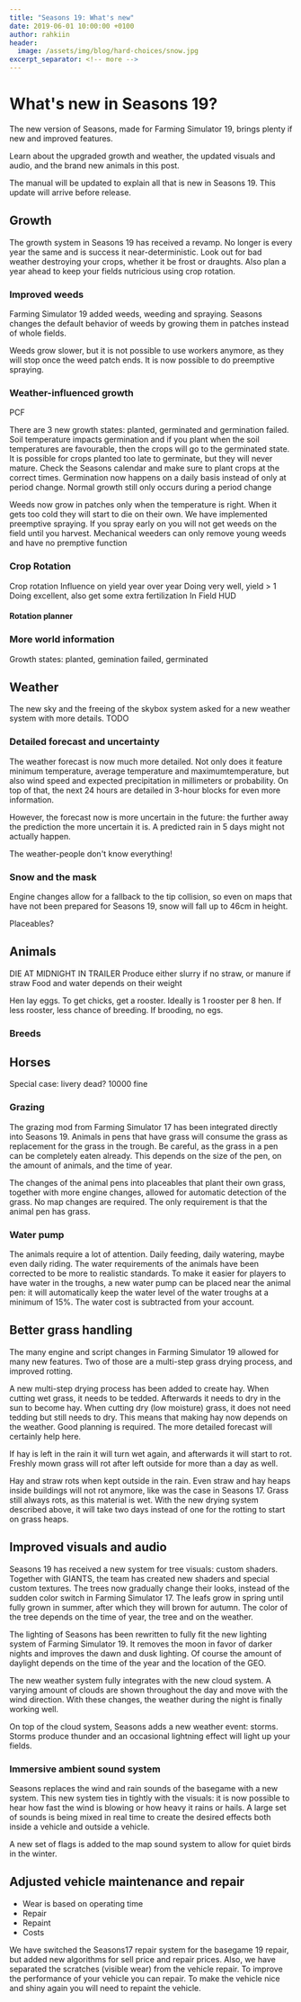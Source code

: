 ```yaml
---
title: "Seasons 19: What's new"
date: 2019-06-01 10:00:00 +0100
author: rahkiin
header:
  image: /assets/img/blog/hard-choices/snow.jpg
excerpt_separator: <!-- more -->
---
```


# What's new in Seasons 19?

The new version of Seasons, made for Farming Simulator 19, brings plenty if new and improved features.

Learn about the upgraded growth and weather, the updated visuals and audio, and the brand new animals in this post.

The manual will be updated to explain all that is new in Seasons 19. This update will arrive before release.

<!-- The manual is updated and explains all that is new in Seasons 19. Find it at ....... -->

<!-- more -->

## Growth

The growth system in Seasons 19 has received a revamp. No longer is every year the same and is success it near-deterministic. Look out for bad weather destroying your crops, whether it be frost or draughts. Also plan a year ahead to keep your fields nutricious using crop rotation.

### Improved weeds

Farming Simulator 19 added weeds, weeding and spraying. Seasons changes the default behavior of weeds by growing them in patches instead of whole fields.

Weeds grow slower, but it is not possible to use workers anymore, as they will stop once the weed patch ends. It is now possible to do preemptive spraying.

### Weather-influenced growth

PCF




There are 3 new growth states: planted, germinated and germination failed. Soil temperature impacts germination and if you plant when the soil temperatures are favourable, then the crops will go to the germinated state. It is possible for crops planted too late to germinate, but they will never mature. Check the Seasons calendar and make sure to plant crops at the correct times. Germination now happens on a daily basis instead of only at period change. Normal growth still only occurs during a period change

Weeds now grow in patches only when the temperature is right. When it gets too cold they will start to die on their own. We have implemented preemptive spraying. If you spray early on you will not get weeds on the field until you harvest. Mechanical weeders can only remove young weeds and have no premptive function




### Crop Rotation

Crop rotation
Influence on yield year over year
Doing very well, yield > 1
Doing excellent, also get some extra fertilization
In Field HUD

#### Rotation planner

### More world information

Growth states: planted, gemination failed, germinated







## Weather

The new sky and the freeing of the skybox system asked for a new weather system with more details.
TODO

### Detailed forecast and uncertainty

The weather forecast is now much more detailed. Not only does it feature minimum temperature, average temperature and maximumtemperature, but also wind speed and expected precipitation in millimeters or probability. On top of that, the next 24 hours are detailed in 3-hour blocks for even more information.

However, the forecast now is more uncertain in the future: the further away the prediction the more uncertain it is. A predicted rain in 5 days might not actually happen.

The weather-people don't know everything!

### Snow and the mask

Engine changes allow for a fallback to the tip collision, so even on maps that have not been prepared for Seasons 19, snow will fall up to 46cm in height.

Placeables?




## Animals


DIE AT MIDNIGHT IN TRAILER
Produce either slurry if no straw, or manure if straw
Food and water depends on their weight

Hen lay eggs. To get chicks, get a rooster. Ideally is 1 rooster per 8 hen. If less rooster, less chance of breeding. If brooding, no egs.

### Breeds


## Horses

Special case: livery
    dead? 10000 fine

### Grazing

The grazing mod from Farming Simulator 17 has been integrated directly into Seasons 19. Animals in pens that have grass will consume the grass as replacement for the grass in the trough. Be careful, as the grass in a pen can be completely eaten already. This depends on the size of the pen, on the amount of animals, and the time of year.

The changes of the animal pens into placeables that plant their own grass, together with more engine changes, allowed for automatic detection of the grass. No map changes are required. The only requirement is that the animal pen has grass.

### Water pump

The animals require a lot of attention. Daily feeding, daily watering, maybe even daily riding. The water requirements of the animals have been corrected to be more to realistic standards. To make it easier for players to have water in the troughs, a new water pump can be placed near the animal pen: it will automatically keep the water level of the water troughs at a minimum of 15%. The water cost is subtracted from your account.

## Better grass handling

The many engine and script changes in Farming Simulator 19 allowed for many new features. Two of those are a multi-step grass drying process, and improved rotting.

A new multi-step drying process has been added to create hay. When cutting wet grass, it needs to be tedded. Afterwards it needs to dry in the sun to become hay. When cutting dry (low moisture) grass, it does not need tedding but still needs to dry.
This means that making hay now depends on the weather. Good planning is required. The more detailed forecast will certainly help here.

If hay is left in the rain it will turn wet again, and afterwards it will start to rot. Freshly mown grass will rot after left outside for more than a day as well.

Hay and straw rots when kept outside in the rain. Even straw and hay heaps inside buildings will not rot anymore, like was the case in Seasons 17. Grass still always rots, as this material is wet. With the new drying system described above, it will take two days instead of one for the rotting to start on grass heaps.

## Improved visuals and audio

<!-- trees -->

Seasons 19 has received a new system for tree visuals: custom shaders. Together with GIANTS, the team has created new shaders and special custom textures. The trees now gradually change their looks, instead of the sudden color switch in Farming Simulator 17. The leafs grow in spring until fully grown in summer, after which they will brown for autumn.
The color of the tree depends on the time of year, the tree and on the weather.

<!-- Lighting -->

The lighting of Seasons has been rewritten to fully fit the new lighting system of Farming Simulator 19. It removes the moon in favor of darker nights and improves the dawn and dusk lighting. Of course the amount of daylight depends on the time of the year and the location of the GEO.

<!-- Sky -->

The new weather system fully integrates with the new cloud system. A varying amount of clouds are shown throughout the day and move with the wind direction. With these changes, the weather during the night is finally working well.

On top of the cloud system, Seasons adds a new weather event: storms. Storms produce thunder and an occasional lightning effect will light up your fields.

### Immersive ambient sound system

Seasons replaces the wind and rain sounds of the basegame with a new system. This new system ties in tightly with the visuals: it is now possible to hear how fast the wind is blowing or how heavy it rains or hails.
A large set of sounds is being mixed in real time to create the desired effects both inside a vehicle and outside a vehicle.

A new set of flags is added to the map sound system to allow for quiet birds in the winter.

## Adjusted vehicle maintenance and repair

- Wear is based on operating time
- Repair
- Repaint
- Costs

We have switched the Seasons17 repair system for the basegame 19 repair, but added new algorithms for sell price and repair prices. Also, we have separated the scratches (visible wear) from the vehicle repair. To improve the performance of your vehicle you can repair. To make the vehicle nice and shiny again you will need to repaint the vehicle.

